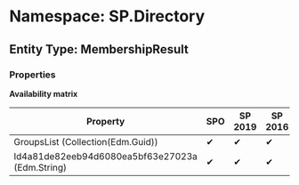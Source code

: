# Namespace: SP.Directory

## Entity Type: MembershipResult

### Properties

**Availability matrix**

Property | SPO | SP 2019 | SP 2016 | SP 2013
----------|-----|---------|---------|--------
GroupsList (Collection(Edm.Guid)) | ✔ | ✔ | ✔ | ✖
Id4a81de82eeb94d6080ea5bf63e27023a (Edm.String) | ✔ | ✔ | ✔ | ✖

